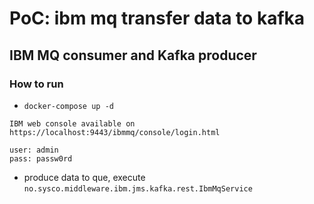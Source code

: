 # PoC: ibm mq transfer data to kafka
## IBM MQ consumer and Kafka producer
### How to run
* `docker-compose up -d` 
```
IBM web console available on 
https://localhost:9443/ibmmq/console/login.html

user: admin
pass: passw0rd
```
* produce data to que, execute `no.sysco.middleware.ibm.jms.kafka.rest.IbmMqService`


